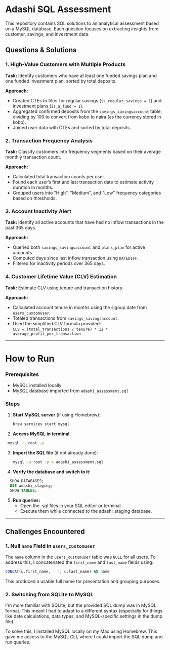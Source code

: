 # Adashi SQL Assessment

This repository contains SQL solutions to an analytical assessment based on a MySQL database. Each question focuses on extracting insights from customer, savings, and investment data.

## Questions & Solutions

### 1. High-Value Customers with Multiple Products

**Task:** Identify customers who have at least one funded savings plan and one funded investment plan, sorted by total deposits.

**Approach:**
- Created CTEs to filter for regular savings (`is_regular_savings = 1`) and investment plans (`is_a_fund = 1`).
- Aggregated confirmed deposits from the `savings_savingsaccount` table, dividing by 100 to convert from kobo to naira (as the currency stored in kobo).
- Joined user data with CTEs and sorted by total deposits.

### 2. Transaction Frequency Analysis

**Task:** Classify customers into frequency segments based on their average monthly transaction count.

**Approach:**
- Calculated total transaction counts per user.
- Found each user’s first and last transaction date to estimate activity duration in months.
- Grouped users into "High", "Medium", and "Low" frequency categories based on thresholds.

### 3. Account Inactivity Alert

**Task:** Identify all active accounts that have had no inflow transactions in the past 365 days.

**Approach:**
- Queried both `savings_savingsaccount` and `plans_plan` for active accounts.
- Computed days since last inflow transaction using `DATEDIFF`.
- Filtered for inactivity periods over 365 days.

### 4. Customer Lifetime Value (CLV) Estimation

**Task:** Estimate CLV using tenure and transaction history.

**Approach:**
- Calculated account tenure in months using the signup date from `users_customuser`.
- Totaled transactions from `savings_savingsaccount`.
- Used the simplified CLV formula provided:  
  `CLV = (total_transactions / tenure) * 12 * average_profit_per_transaction`

---

# How to Run

### Prerequisites
- MySQL installed locally
- MySQL database imported from `adashi_assessment.sql`

### Steps

1. **Start MySQL server** (if using Homebrew):
   ```bash
   brew services start mysql
   ```
2. **Access MySQL in terminal**:
  ```bash
   mysql -u root -p
   ```
3. **Import the SQL file** (if not already done):
   ```bash
   mysql -u root -p < adashi_assessment.sql
   ```
4. **Verify the database and switch to it:**
  ```sql
    SHOW DATABASES;
    USE adashi_staging;
    SHOW TABLES;
```  
5. **Run queries:**
    - Open the .sql files in your SQL editor or terminal.
    - Execute them while connected to the adashi_staging database.


---
## Challenges Encountered

### 1. Null `name` Field in `users_customuser`
The `name` column in the `users_customuser` table was `NULL` for all users. To address this, I concatenated the `first_name` and `last_name` fields using:

```sql
CONCAT(u.first_name, ' ', u.last_name) AS name
```
This produced a usable full name for presentation and grouping purposes.

### 2. Switching from SQLite to MySQL

I'm more familiar with SQLite, but the provided SQL dump was in MySQL format. This meant I had to adapt to a different syntax (especially for things like date calculations, data types, and MySQL-specific settings in the dump file).

To solve this, I installed MySQL locally on my Mac using Homebrew. This gave me access to the MySQL CLI, where I could import the SQL dump and run queries.



